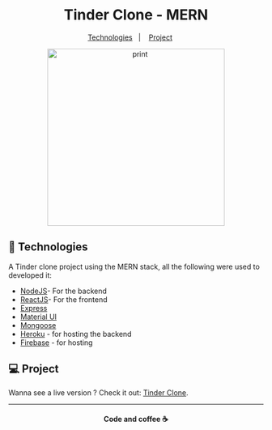 <h1 align="center">Tinder Clone - MERN </h1>

 <p align="center">
   <a href="#-technologies">Technologies</a>&nbsp;&nbsp;&nbsp;|&nbsp;&nbsp;&nbsp;
   <a href="#-project">Project</a>&nbsp;&nbsp;&nbsp;&nbsp;&nbsp;&nbsp;
 </p>

 <p align="center">
    <img alt="print" src="frontend/public/print.gif"  width="350px">
 </p>

 ## :rocket: Technologies

 A Tinder clone project using the MERN stack, all the following were used to developed it:

 - [NodeJS](https://nodejs.org/en/)- For the backend
 - [ReactJS](https://reactjs.orgm)- For the frontend
 - [Express](https://expressjs.com)
 - [Material UI](https://material-ui.com/pt/)
 - [Mongoose](https://mongoosejs.com)
 - [Heroku](https://heroku.com) - for hosting the backend
 - [Firebase](https://firebase.google.com) - for hosting 

 ## 💻 Project

Wanna see a live version ? Check it out: [Tinder Clone](https://tinder-clone-eef11.web.app/).

 ---
<h4 align="center">
   Code and coffee ☕
</h4>
